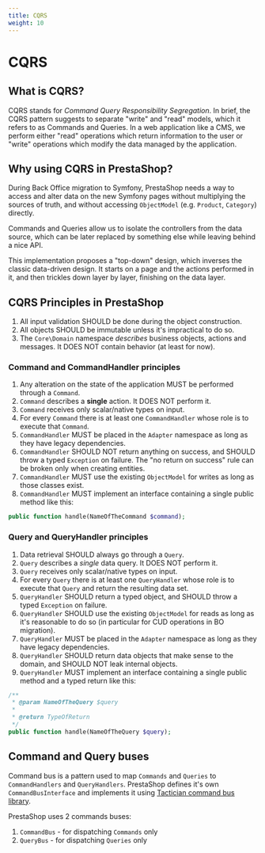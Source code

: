 ```yaml
---
title: CQRS
weight: 10
---
```


# CQRS

## What is CQRS?

CQRS stands for _Command Query Responsibility Segregation_. In brief, the CQRS pattern suggests to separate "write" and "read" models, which it refers to as Commands and Queries. In a web application like a CMS, we perform either "read" operations which return information to the user or "write" operations which modify the data managed by the application.

## Why using CQRS in PrestaShop?

During Back Office migration to Symfony, PrestaShop needs a way to access and alter data on the new Symfony pages without multiplying the sources of truth, and without accessing `ObjectModel` (e.g. `Product`, `Category`) directly.

Commands and Queries allow us to isolate the controllers from the data source, which can be later replaced by something else while leaving behind a nice API.

This implementation proposes a "top-down" design, which inverses the classic data-driven design. It starts on a page and the actions performed in it, and then trickles down layer by layer, finishing on the data layer.

## CQRS Principles in PrestaShop

1. All input validation SHOULD be done during the object construction.
2. All objects SHOULD be immutable unless it's impractical to do so.
3. The `Core\Domain` namespace _describes_ business objects, actions and messages. It DOES NOT contain behavior (at least for now).

### Command and CommandHandler principles

1. Any alteration on the state of the application MUST be performed through a `Command`.
2. `Command` describes a __single__ action. It DOES NOT perform it.
3. `Command` receives only scalar/native types on input.
4. For every `Command` there is at least one `CommandHandler` whose role is to execute that `Command`.
5. `CommandHandler` MUST be placed in the `Adapter` namespace as long as they have legacy dependencies.
6. `CommandHandler` SHOULD NOT return anything on success, and SHOULD throw a typed `Exception` on failure. The "no return on success" rule can be broken only when creating entities. 
7. `CommandHandler` MUST use the existing `ObjectModel` for writes as long as those classes exist.
8. `CommandHandler` MUST implement an interface containing a single public method like this: 

```php
public function handle(NameOfTheCommand $command);
```

### Query and QueryHandler principles

1. Data retrieval SHOULD always go through a `Query`.
2. `Query` describes a _single_ data query. It DOES NOT perform it.
3. `Query` receives only scalar/native types on input.
4. For every `Query` there is at least one `QueryHandler` whose role is to execute that `Query` and return the resulting data set.
5. `QueryHandler` SHOULD return a typed object, and SHOULD throw a typed `Exception` on failure.
6. `QueryHandler` SHOULD use the existing `ObjectModel` for reads as long as it's reasonable to do so (in particular for CUD operations in BO migration).
7. `QueryHandler` MUST be placed in the `Adapter` namespace as long as they have legacy dependencies.
8. `QueryHandler` SHOULD return data objects that make sense to the domain, and SHOULD NOT leak internal objects.
9. `QueryHandler` MUST implement an interface containing a single public method and a typed return like this: 

```php
/**
 * @param NameOfTheQuery $query
 *
 * @return TypeOfReturn
 */
public function handle(NameOfTheQuery $query);
```

## Command and Query buses

Command bus is a pattern used to map `Commands` and `Queries` to `CommandHandlers` and `QueryHandlers`. PrestaShop defines it's own `CommandBusInterface` and implements it using [Tactician command bus library](https://tactician.thephpleague.com/).

PrestaShop uses 2 commands buses:

1. `CommandBus` - for dispatching `Commands` only
2. `QueryBus` - for dispatching `Queries` only
